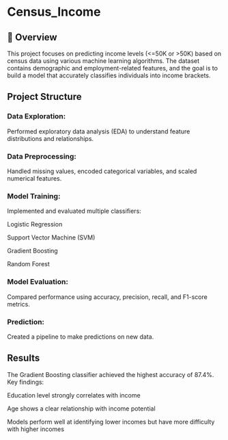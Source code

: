 # Census_Income
## 📌 Overview
This project focuses on predicting income levels (<=50K or >50K) based on census data using various machine learning algorithms. The dataset contains demographic and employment-related features, and the goal is to build a model that accurately classifies individuals into income brackets.

## Project Structure
### Data Exploration: 
Performed exploratory data analysis (EDA) to understand feature distributions and relationships.

### Data Preprocessing:
Handled missing values, encoded categorical variables, and scaled numerical features.

### Model Training: 
Implemented and evaluated multiple classifiers:

Logistic Regression

Support Vector Machine (SVM)

Gradient Boosting

Random Forest

### Model Evaluation: 
Compared performance using accuracy, precision, recall, and F1-score metrics.

### Prediction: 
Created a pipeline to make predictions on new data.

## Results
The Gradient Boosting classifier achieved the highest accuracy of 87.4%. Key findings:

Education level strongly correlates with income

Age shows a clear relationship with income potential

Models perform well at identifying lower incomes but have more difficulty with higher incomes
